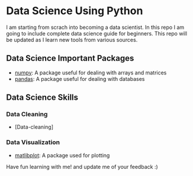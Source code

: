 # Data Science Using Python

I am starting from scrach into becoming a data scientist. In this repo I am going to include complete data science guide for beginners. This repo will be updated as I learn new tools from various sources. 

## Data Science Important Packages

* [numpy](https://github.com/mustafarrag/data-science/blob/master/numpy.ipynb): A package useful for dealing with arrays and matrices 
* [pandas](https://github.com/mustafarrag/data-science/blob/master/pandas.ipynb): A package useful for dealing with databases
  

## Data Science Skills

### Data Cleaning
* [Data-cleaning]

### Data Visualization
* [matlibplot](https://github.com/mustafarrag/data-science/blob/master/matplotlib.ipynb): A package used for plotting

Have fun learning with me! and update me of your feedback :)

